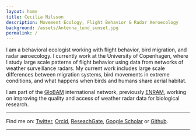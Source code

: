 ```yaml
---
layout: home
title: Cecilia Nilsson
description: Movement Ecology, Flight Behavior & Radar Aeroecology
background: /assets/Antenna_lund_sunset.jpg
permalink: /
---
```


I am a behavioral ecologist working with flight behavior, bird migration, and radar aeroecology. I currently work at the University of Copenhagen, where I study large scale patterns of flight behavior using data from networks of weather surveillance radars. My current work includes large scale differences between migration systems, bird movements in extreme conditions, and what happens when birds and humans share aerial habitat.

I am part of the [GloBAM](https://globam.science) international network, previously [ENRAM](http://www.enram.eu), working on improving the quality and access of weather radar data for biological research. 

---
  
Find me on: [Twitter](https://twitter.com/cnilsson709), [Orcid](https://orcid.org/0000-0001-8957-4411), [ReseachGate](https://www.researchgate.net/profile/Cecilia_Nilsson), [Google Scholar](https://scholar.google.com/citations?user=A-9PdlkAAAAJ&hl=en) or [Github](https://github.com/CeciliaNilsson709).
 
---
  